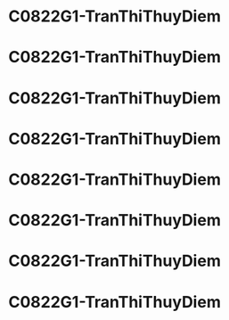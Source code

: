 # C0822G1-TranThiThuyDiem
# C0822G1-TranThiThuyDiem
# C0822G1-TranThiThuyDiem
# C0822G1-TranThiThuyDiem
# C0822G1-TranThiThuyDiem
# C0822G1-TranThiThuyDiem
# C0822G1-TranThiThuyDiem
# C0822G1-TranThiThuyDiem
